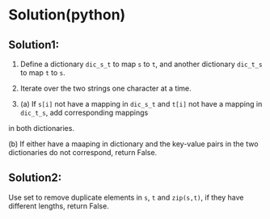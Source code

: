 # Solution(python)

## Solution1:

1. Define a dictionary `dic_s_t` to map `s` to `t`, and another dictionary `dic_t_s` to map `t` to `s`.

2. Iterate over the two strings one character at a time.

3. (a) If `s[i]` not have a mapping in `dic_s_t` and `t[i]` not have a mapping in `dic_t_s`, add corresponding mappings

in both dictionaries.

   (b) If either have a maaping in dictionary and the key-value pairs in the two dictionaries do not correspond, return False.

## Solution2:

Use set to remove duplicate elements in `s`, `t` and `zip(s,t)`, if they have different lengths, return False.